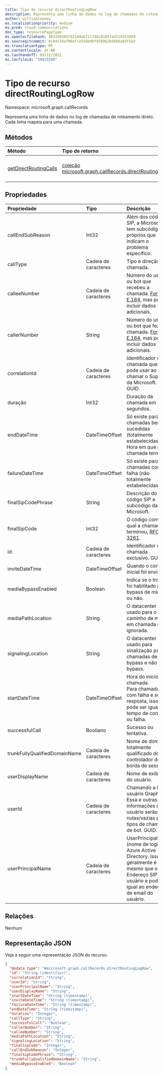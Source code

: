 ```yaml
---
title: Tipo de recurso directRoutingLogRow
description: Representa uma linha de dados no log de chamadas de roteamento direto.
author: williamlooney
ms.localizationpriority: medium
ms.prod: cloud-communications
doc_type: resourcePageType
ms.openlocfilehash: 3632d9305f82149a6711f48c8105fa5519353489
ms.sourcegitcommit: 6c04234af08efce558e9bf926062b4686a84f1b2
ms.translationtype: MT
ms.contentlocale: pt-BR
ms.lasthandoff: 09/12/2021
ms.locfileid: "59025598"
---
```

# <a name="directroutinglogrow-resource-type"></a>Tipo de recurso directRoutingLogRow

Namespace: microsoft.graph.callRecords

Representa uma linha de dados no log de chamadas de roteamento direto. Cada linha mapeia para uma chamada.

## <a name="methods"></a>Métodos

| Método       | Tipo de retorno | Descrição |
|:-------------|:------------|:------------|
| [getDirectRoutingCalls](../api/callrecords-callrecord-getdirectroutingcalls.md) | [coleção microsoft.graph.callRecords.directRoutingLogRow](callrecords-directroutinglogrow.md)| Listar **objetos directRoutingLogRow** para um registro de chamada. |

## <a name="properties"></a>Propriedades

|Propriedade|Tipo|Descrição|
|:---|:---|:---|
|callEndSubReason|Int32| Além dos códigos SIP, a Microsoft tem subcódigos próprios que indicam o problema específico.|
|callType|Cadeia de caracteres| Tipo e direção de chamada.|
|calleeNumber|Cadeia de caracteres| Número do usuário ou bot que recebeu a chamada. [Formato E.164,](https://en.wikipedia.org/wiki/E.164) mas pode incluir dados adicionais.|
|callerNumber|String| Número do usuário ou bot que fez a chamada. [Formato E.164,](https://en.wikipedia.org/wiki/E.164) mas pode incluir dados adicionais.|
|correlationId|Cadeia de caracteres|Identificador da chamada que você pode usar ao chamar o Suporte da Microsoft. GUID.|
|duração|Int32| Duração da chamada em segundos.|
|endDateTime|DateTimeOffset| Só existe para chamadas bem-sucedidas (totalmente estabelecidas). Hora em que a chamada terminou.|
|failureDateTime|DateTimeOffset| Só existe para chamadas com falha (não totalmente estabelecidas).|
|finalSipCodePhrase|String| Descrição do código SIP e subcódigo da Microsoft.|
|finalSipCode|Int32| O código com o qual a chamada terminou, [RFC 3261](https://tools.ietf.org/html/rfc3261).|
|id|Cadeia de caracteres|Identificador de chamada exclusivo. GUID.|
|inviteDateTime|DateTimeOffset| Quando o convite inicial foi enviado.|
|mediaBypassEnabled|Boolean| Indica se o tronco foi habilitado para bypass de mídia ou não.|
|mediaPathLocation|String| O datacenter usado para o caminho de mídia em chamada não ignorada.|
|signalingLocation|String| O datacenter usado para sinalização para chamadas de bypass e não bypass.|
|startDateTime|DateTimeOffset|Hora do início da chamada.<br/>Para chamadas com falha e sem resposta, isso pode ser igual a tempo de convite ou falha.|
|successfulCall|Booliano| Sucesso ou tentativa.|
|trunkFullyQualifiedDomainName|Cadeia de caracteres| Nome de domínio totalmente qualificado do controlador de borda de sessão.|
|userDisplayName|Cadeia de caracteres|Nome de exibição do usuário.|
|userId|Cadeia de caracteres|Chamando a ID do usuário Graph. Essa e outras informações de usuário serão nulas/vazias para tipos de chamada de bot. GUID.|
|userPrincipalName|Cadeia de caracteres|UserPrincipalName (nome de login) no Azure Active Directory. Isso geralmente é o mesmo que o Endereço SIP do usuário e pode ser igual ao endereço de email do usuário.|

## <a name="relationships"></a>Relações

Nenhum

## <a name="json-representation"></a>Representação JSON

Veja a seguir uma representação JSON do recurso.
<!-- {
  "blockType": "resource",
  "@odata.type": "microsoft.graph.callRecords.directRoutingLogRow",
  "keyProperty": "id"
}
-->

``` json
{
  "@odata.type": "#microsoft.graph.callRecords.directRoutingLogRow",
  "id": "String (identifier)",
  "correlationId": "String",
  "userId": "String",
  "userPrincipalName": "String",
  "userDisplayName": "String",
  "startDateTime": "String (timestamp)",
  "inviteDateTime": "String (timestamp)",
  "failureDateTime": "String (timestamp)",
  "endDateTime": "String (timestamp)",
  "duration": "Integer",
  "callType": "String",
  "successfulCall": "Boolean",
  "callerNumber": "String",
  "calleeNumber": "String",
  "mediaPathLocation": "String",
  "signalingLocation": "String",
  "finalSipCode": "Integer",
  "callEndSubReason": "Integer",
  "finalSipCodePhrase": "String",
  "trunkFullyQualifiedDomainName": "String",
  "mediaBypassEnabled": "Boolean"
}
```


